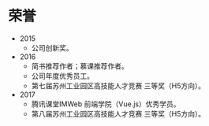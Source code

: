 # 荣誉
* 2015
  * 公司创新奖。
* 2016
  * 简书推荐作者；慕课推荐作者。
  * 公司年度优秀员工。
  * 第七届苏州工业园区高技能人才竞赛 三等奖（H5方向）。
* 2017
  * 腾讯课堂IMWeb 前端学院（Vue.js）优秀学员。
  * 第八届苏州工业园区高技能人才竞赛 三等奖（H5方向）。
